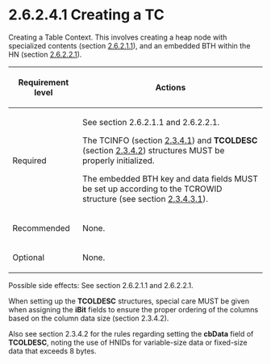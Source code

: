 <html dir="LTR" xmlns:mshelp="http://msdn.microsoft.com/mshelp" xmlns:ddue="http://ddue.schemas.microsoft.com/authoring/2003/5" xmlns:xlink="http://www.w3.org/1999/xlink" xmlns:tool="http://www.microsoft.com/tooltip">
    <head>
        <meta http-equiv="Content-Type" content="text/html; CHARSET=utf-8"></meta>
        <meta name="save" content="history"></meta>
        <title>2.6.2.4.1 Creating a TC</title>
        <xml>
            <mshelp:toctitle title="2.6.2.4.1 Creating a TC"></mshelp:toctitle>
            <mshelp:rltitle title="[MS-PST]: Creating a TC"></mshelp:rltitle>
            <mshelp:keyword index="A" term="a3cafcd6-454a-46b4-a122-ebbda9ae56fb"></mshelp:keyword>
            <mshelp:attr name="DCSext.ContentType" value="open specification"></mshelp:attr>
            <mshelp:attr name="AssetID" value="a3cafcd6-454a-46b4-a122-ebbda9ae56fb"></mshelp:attr>
            <mshelp:attr name="TopicType" value="kbRef"></mshelp:attr>
            <mshelp:attr name="DCSext.Title" value="[MS-PST]: Creating a TC" />
        </xml>
    </head>
    <body>
        <div id="header">
            <h1 class="heading">2.6.2.4.1 Creating a TC</h1>
        </div>
        <div id="mainSection">
            <div id="mainBody">
                <div id="allHistory" class="saveHistory"></div>
                <div id="sectionSection0" class="section" name="collapseableSection">
                    

<p>Creating a Table Context. This involves creating a heap node
with specialized contents (section <a href="a29ef0f7-1a42-4483-a14c-c245d066e23a.html">2.6.2.1.1</a>), and an
embedded BTH within the HN (section <a href="bfb05b53-2091-49be-a9e1-1d2434f997ed.html">2.6.2.2.1</a>).</p>

<table>
 <thead>
  <tr>
   <th>
   <p>Requirement level</p>
   </th>
   <th>
   <p><b><span>Actions</span></b></p>
   </th>
  </tr>
 </thead>
 <tr>
  <td>
  <p>Required</p>
  </td>
  <td>
  <p>See section 2.6.2.1.1 and 2.6.2.2.1.</p>
  <p>The TCINFO (section <a href="45b3a0c5-d6d6-4e02-aebf-13766ff693f0.html">2.3.4.1</a>) and <b>TCOLDESC</b>
  (section <a href="3a2f63cf-bb40-4559-910c-e55ec43d9cbb.html">2.3.4.2</a>)
  structures MUST be properly initialized.</p>
  <p>The embedded BTH key and data fields MUST be set up
  according to the TCROWID structure (see section <a href="e20b5cf4-ea56-48b8-a8fa-e086c9b862ca.html">2.3.4.3.1</a>).</p>
  </td>
 </tr>
 <tr>
  <td>
  <p>Recommended</p>
  </td>
  <td>
  <p>None.</p>
  </td>
 </tr>
 <tr>
  <td>
  <p>Optional</p>
  </td>
  <td>
  <p>None.</p>
  </td>
 </tr>
</table>

<p>Possible side effects: See section 2.6.2.1.1 and 2.6.2.2.1.</p>

<p>When setting up the <b>TCOLDESC</b> structures, special care
MUST be given when assigning the <b>iBit</b> fields to ensure the proper
ordering of the columns based on the column data size (section 2.3.4.2).</p>

<p>Also see section 2.3.4.2 for the rules regarding setting the
<b>cbData</b> field of <b>TCOLDESC</b>, noting the use of HNIDs for
variable-size data or fixed-size data that exceeds 8 bytes.</p>
                </div>
            </div>
        </div>
    </body>
</html>